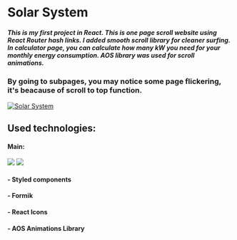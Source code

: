 # Solar System 
##### This is my first project in React. This is one page scroll website using React Router hash links. I added smooth scroll library for cleaner surfing. In calculator page, you can calculate how many kW you need for your monthly energy consumption. AOS library was used for scroll animations.

###  By going to subpages, you may notice some page flickering, it's beacause of scroll to top function.
[![Solar System](https://i.ibb.co/Lk4Ft5Q/solar-system.jpg "Solar System")](https://prime153.github.io/Solar-System-Website/ "Solar System")

## Used technologies: 
#### Main: 
![](https://i.ibb.co/CzYQ5s5/react.png) ![](https://i.ibb.co/txcX857/router.png)
#### - Styled components
#### - Formik
#### - React Icons
#### - AOS Animations Library




